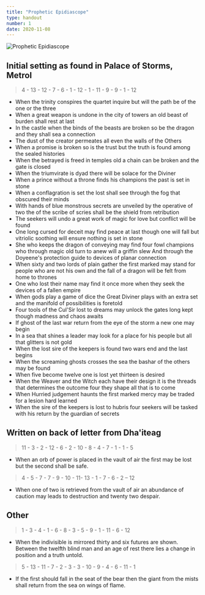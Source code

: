 ```yaml
---
title: "Prophetic Epidiascope"
type: handout
number: 1
date: 2020-11-08
---
```


![Prophetic Epidiascope](/session-reports/assets/images/handouts/epidiascope.png)

## Initial setting as found in Palace of Storms, Metrol

> 4 - 13 - 12 - 7 - 6 - 1 - 12 - 1 - 11 - 9 - 9 - 1 - 12

- When the trinity conspires the quartet inquire but will the path be of the one or the three
- When a great weapon is undone in the city of towers an old beast of burden shall rest at last
- In the castle when the binds of the beasts are broken so be the dragon and they shall sea a connection
- The dust of the creator permeates all even the walls of the Others
- When a promise is broken so is the trust but the truth is found among the sealed histories
- When the betrayed is freed in temples old a chain can be broken and the gate is closed
- When the triumvirate is dyad there will be solace for the Diviner
- When a prince without a throne finds his champions the past is set in stone
- When a conflagration is set the lost shall see through the fog that obscured their minds
- With hands of blue monstrous secrets are unveiled by the operative of two the of the scribe of scries shall be the shield from retribution
- The seekers will undo a great work of magic for love but conflict will be found
- One long cursed for deceit may find peace at last though one will fall but vitriolic soothing will ensure nothing is set in stone
- She who keeps the dragon of conveying may find four fowl champions who through magic old turn to anew will a griffin slew And through the Doyeene's protection guide to devices of planar connection
- When sixty and two lords of plain gather the first marked may stand for people who are not his own and the fall of a dragon will be felt from home to thrones
- One who lost their name may find it once more when they seek the devices of a fallen empire
- When gods play a game of dice the Great Diviner plays with an extra set and the manifold of possibilities is foretold
- Four tools of the Cul'Sir lost to dreams may unlock the gates long kept though madness and chaos awaits
- If ghost of the last war return from the eye of the storm a new one may begin
- In a sea that shines a leader may look for a place for his people but all that glitters is not gold
- When the lost sire of the keepers is found two wars end and the last begins
- When the screaming ghosts crosses the sea the bashar of the others may be found
- When five become twelve one is lost yet thirteen is desired
- When the Weaver and the Witch each have their design it is the threads that determines the outcome four they shape all that is to come
- When Hurried judgement haunts the first marked mercy may be traded for a lesion hard learned
- When the sire of the keepers is lost to hubris four seekers will be tasked with his return by the guardian of secrets

## Written on back of letter from Dha'iteag

> 11 - 3 - 2 - 12 - 6 - 2 - 10 - 8 - 4 - 7 - 1 - 1 - 5

- When an orb of power is placed in the vault of air the first may be lost but the second shall be safe.

> 4 - 5 - 7 - 7 - 9 - 10 - 11- 13 - 1 - 7 - 6 - 2 – 12

- When one of two is retrieved from the vault of air an abundance of caution may leads to destruction and twenty two despair. 

## Other

> 1 - 3 - 4 - 1 - 6 - 8 - 3 - 5 - 9 - 1 - 11 - 6 - 12

- When the indivisible is mirrored thirty and six futures are shown. Between the twelfth blind man and an age of rest there lies a change in position and a truth untold.

> 5 - 13 - 11 - 7 - 2 - 3 - 3 - 10 - 9 - 4 - 6 - 11 - 1

- If the first should fall in the seat of the bear then the giant from the mists shall return from the sea on wings of flame.